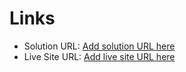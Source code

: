 # Links

- Solution URL: [Add solution URL here](https://your-solution-url.com)
- Live Site URL: [Add live site URL here](https://your-live-site-url.com)

